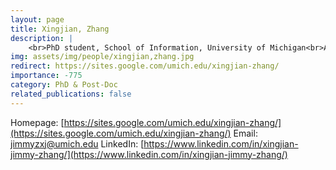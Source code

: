```yaml
---
layout: page
title: Xingjian, Zhang
description: |
    <br>PhD student, School of Information, University of Michigan<br>Aug 2022 -- Present
img: assets/img/people/xingjian,zhang.jpg
redirect: https://sites.google.com/umich.edu/xingjian-zhang/
importance: -775
category: PhD & Post-Doc
related_publications: false
---
```

Homepage: [https://sites.google.com/umich.edu/xingjian-zhang/](https://sites.google.com/umich.edu/xingjian-zhang/)
Email: [jimmyzxj@umich.edu](mailto:jimmyzxj@umich.edu)
LinkedIn: [https://www.linkedin.com/in/xingjian-jimmy-zhang/](https://www.linkedin.com/in/xingjian-jimmy-zhang/)
